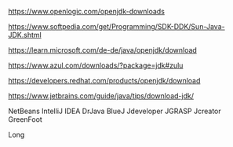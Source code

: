 https://www.openlogic.com/openjdk-downloads

https://www.softpedia.com/get/Programming/SDK-DDK/Sun-Java-JDK.shtml

https://learn.microsoft.com/de-de/java/openjdk/download

https://www.azul.com/downloads/?package=jdk#zulu

https://developers.redhat.com/products/openjdk/download

https://www.jetbrains.com/guide/java/tips/download-jdk/


NetBeans
IntelliJ IDEA
DrJava
BlueJ
Jdeveloper
JGRASP
Jcreator
GreenFoot

Long
